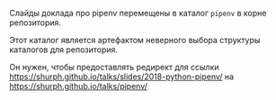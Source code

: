 Слайды доклада про pipenv перемещены в каталог `pipenv` в корне репозитория.


Этот каталог является артефактом неверного выбора структуры каталогов для репозитория.

Он нужен, чтобы предоставлять редирект для ссылки
https://shurph.github.io/talks/slides/2018-python-pipenv/
на
https://shurph.github.io/talks/pipenv/
